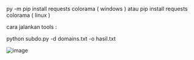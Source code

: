 py -m pip install requests colorama
( windows )
atau 
pip install requests colorama
( linux )

cara jalankan tools :

python subdo.py -d domains.txt -o hasil.txt

![image](https://github.com/user-attachments/assets/fe136ee1-0cf5-4887-9b52-2b7e7578b8f5)
